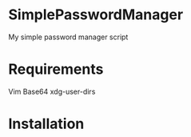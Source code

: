 # SimplePasswordManager
My simple password manager script

# Requirements
Vim
Base64
xdg-user-dirs

# Installation
